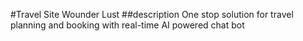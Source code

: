 #Travel Site
Wounder Lust
##description
One stop solution for travel planning and booking with real-time AI powered chat bot
